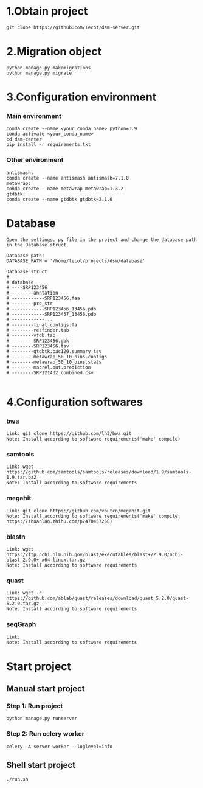 
# 1.Obtain project
```
git clone https://github.com/Tecot/dsm-server.git
```

# 2.Migration object
```
python manage.py makemigrations
python manage.py migrate
```

# 3.Configuration environment
### Main environment
```
conda create --name <your_conda_name> python=3.9
conda activate <your_conda_name>
cd dsm-center
pip install -r requirements.txt
```
### Other environment
```
antismash:
conda create --name antismash antismash=7.1.0
metawrap:
conda create --name metawrap metawrap=1.3.2
gtdbtk:
conda create --name gtdbtk gtdbtk=2.1.0
```

# Database
```
Open the settings. py file in the project and change the database path in the Database struct.

Database path:
DATABASE_PATH = '/home/tecot/projects/dsm/database'

Database struct
# -
# database
# ----SRP123456
# --------anntation
# ------------SRP123456.faa
# --------pro_str
# ------------SRP123456_13456.pdb
# ------------SRP123457_13456.pdb
# ------------...
# --------final_contigs.fa
# --------resfinder.tab
# --------vfdb.tab
# --------SRP123456.gbk
# --------SRP123456.tsv
# --------gtdbtk.bac120.summary.tsv
# --------metawrap_50_10_bins.contigs
# --------metawrap_50_10_bins.stats
# --------macrel.out.prediction 
# --------SRP121432_combined.csv


```

# 4.Configuration softwares
### bwa
```
Link: git clone https://github.com/lh3/bwa.git
Note: Install according to software requirements('make' compile)
```
### samtools
```
Link: wget https://github.com/samtools/samtools/releases/download/1.9/samtools-1.9.tar.bz2
Note: Install according to software requirements
```
### megahit
```
Link: git clone https://github.com/voutcn/megahit.git
Note: Install according to software requirements('make' compile. https://zhuanlan.zhihu.com/p/470457258)
```
### blastn
```
Link: wget https://ftp.ncbi.nlm.nih.gov/blast/executables/blast+/2.9.0/ncbi-blast-2.9.0+-x64-linux.tar.gz
Note: Install according to software requirements
```
### quast
```
Link: wget -c https://github.com/ablab/quast/releases/download/quast_5.2.0/quast-5.2.0.tar.gz
Note: Install according to software requirements
```
### seqGraph
```
Link: 
Note: Install according to software requirements
```



# Start project
## Manual start project
### Step 1: Run project
```
python manage.py runserver
```
### Step 2: Run celery worker
```
celery -A server worker --loglevel=info
```

## Shell start project
```
./run.sh
```





